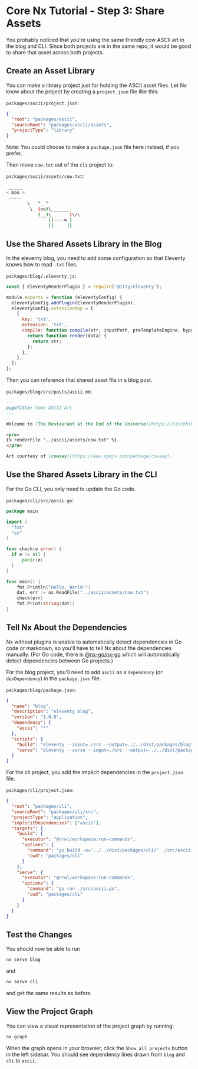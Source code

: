 # Core Nx Tutorial - Step 3: Share Assets

You probably noticed that you're using the same friendly cow ASCII art in the blog and CLI. Since both projects are in the same repo, it would be good to share that asset across both projects.

## Create an Asset Library

You can make a library project just for holding the ASCII asset files. Let Nx know about the project by creating a `project.json` file like this:

`packages/ascii/project.json`:

```json
{
  "root": "packages/ascii",
  "sourceRoot": "packages/ascii/assets",
  "projectType": "library"
}
```

Note: You could choose to make a `package.json` file here instead, if you prefer.

Then move `cow.txt` out of the `cli` project to:

`packages/ascii/assets/cow.txt`:

```bash
 _____
< moo >
 -----
        \   ^__^
         \  (oo)\_______
            (__)\       )\/\
                ||----w |
                ||     ||
```

## Use the Shared Assets Library in the Blog

In the eleventy blog, you need to add some configuration so that Eleventy knows how to read `.txt` files.

`packages/blog/.eleventy.js`:

```javascript
const { EleventyRenderPlugin } = require('@11ty/eleventy');

module.exports = function (eleventyConfig) {
  eleventyConfig.addPlugin(EleventyRenderPlugin);
  eleventyConfig.extensionMap = [
    {
      key: 'txt',
      extension: 'txt',
      compile: function compile(str, inputPath, preTemplateEngine, bypass) {
        return function render(data) {
          return str;
        };
      },
    },
  ];
};
```

Then you can reference that shared asset file in a blog post.

`packages/blog/src/posts/ascii.md`:

```markdown
---
pageTitle: Some ASCII Art
---

Welcome to [The Restaurant at the End of the Universe](https://hitchhikers.fandom.com/wiki/Ameglian_Major_Cow)

<pre>
{% renderFile "../ascii/assets/cow.txt" %}
</pre>

Art courtesy of [cowsay](https://www.npmjs.com/package/cowsay).
```

## Use the Shared Assets Library in the CLI

For the Go CLI, you only need to update the Go code.

`packages/cli/src/ascii.go`:

```go
package main

import (
  "fmt"
  "os"
)

func check(e error) {
  if e != nil {
      panic(e)
  }
}

func main() {
    fmt.Println("Hello, World!")
    dat, err := os.ReadFile("../ascii/assets/cow.txt")
    check(err)
    fmt.Print(string(dat))
}
```

## Tell Nx About the Dependencies

Nx without plugins is unable to automatically detect dependencies in Go code or markdown, so you'll have to tell Nx about the dependencies manually. (For Go code, there is [@nx-go/nx-go](https://github.com/nx-go/nx-go) which will automatically detect dependencies between Go projects.)

For the blog project, you'll need to add `ascii` as a `dependency` (or `devDependency`) in the `package.json` file.

`packages/blog/package.json`:

```json
{
  "name": "blog",
  "description": "eleventy blog",
  "version": "1.0.0",
  "dependency": {
    "ascii": "*"
  },
  "scripts": {
    "build": "eleventy --input=./src --output=../../dist/packages/blog",
    "serve": "eleventy --serve --input=./src --output=../../dist/packages/blog"
  }
}
```

For the cli project, you add the implicit dependencies in the `project.json` file.

`packages/cli/project.json`:

```json
{
  "root": "packages/cli",
  "sourceRoot": "packages/cli/src",
  "projectType": "application",
  "implicitDependencies": ["ascii"],
  "targets": {
    "build": {
      "executor": "@nrwl/workspace:run-commands",
      "options": {
        "command": "go build -o='../../dist/packages/cli/' ./src/ascii.go",
        "cwd": "packages/cli"
      }
    },
    "serve": {
      "executor": "@nrwl/workspace:run-commands",
      "options": {
        "command": "go run ./src/ascii.go",
        "cwd": "packages/cli"
      }
    }
  }
}
```

## Test the Changes

You should now be able to run

```bash
nx serve blog
```

and

```bash
nx serve cli
```

and get the same results as before.

## View the Project Graph

You can view a visual representation of the project graph by running:

```bash
nx graph
```

When the graph opens in your browser, click the `Show all projects` button in the left sidebar. You should see dependency lines drawn from `blog` and `cli` to `ascii`.
